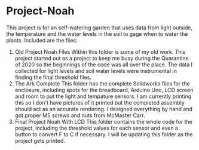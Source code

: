 # Project-Noah
This project is for an self-watering garden that uses data from light outside, the temperature and the water levels in the soil to gage when to water the plants.
Included are the files:
1. Old Project Noah Files
   Within this folder is some of my old work. This project started out as a project to keep me busy during the Quarantine of 2020 so the beginnings of the code was all over the place. The data I collected for light levels and soil water levels were instrumental in finding the final threshold files.
2. The Ark Complete
  This folder has the complete Solidworks files for the enclosure, including spots for the breadboard, Arduino Uno, LCD screen and room to put the light and tempature sensors. I am currently printing this so I don't have pictures of it printed but the completed assembly should act as an accurate rendering. I designed everything by hand and got proper M5 screws and nuts from McMaster Carr.
3. Final Project Noah With LCD
  This folder contains the whole code for the project, including the threshold values for each sensor and even a button to convert F to C if necessary. I will be updating this folder as the project gets printed.

